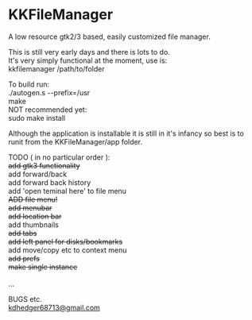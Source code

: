 # KKFileManager
A low resource gtk2/3 based, easily customized file manager.

This is still very early days and there is lots to do.<br>
It's very simply functional at the moment, use is:<br>
kkfilemanager /path/to/folder<br>

To build run:<br>
./autogen.s --prefix=/usr<br>
make<br>
NOT recommended yet:<br>
sudo make install<br>

Although the application is installable it is still in it's infancy so best is to runit from the KKFileManager/app folder.<br>


TODO ( in no particular order ):<br>
<del>add gtk3 functionality</del><br>
add forward/back<br>
add forward back history<br>
add 'open teminal here' to file menu<br>
<del>ADD file menu!</del><br>
<del>add menubar</del><br>
<del>add location bar</del><br>
add thumbnails<br>
<del>add tabs</del><br>
<del>add left panel for disks/bookmarks</del><br>
add move/copy etc to context menu<br>
<del>add prefs</del><br>
<del>make single instance</del><br>
<br>
...

BUGS etc.<br>
kdhedger68713@gmail.com<br>
